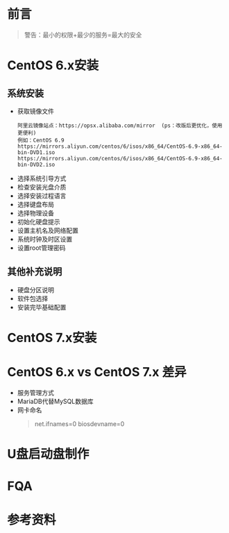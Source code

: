 # 前言
> 警告：最小的权限+最少的服务=最大的安全

# CentOS 6.x安装
## 系统安装
- 获取镜像文件
  ``` text
  阿里云镜像站点：https://opsx.alibaba.com/mirror  (ps：改版后更优化，使用更便利)
  例如：CentOS 6.9
  https://mirrors.aliyun.com/centos/6/isos/x86_64/CentOS-6.9-x86_64-bin-DVD1.iso
  https://mirrors.aliyun.com/centos/6/isos/x86_64/CentOS-6.9-x86_64-bin-DVD2.iso
  ```
- 选择系统引导方式
- 检查安装光盘介质
- 选择安装过程语言
- 选择键盘布局
- 选择物理设备
- 初始化硬盘提示
- 设置主机名及网络配置
- 系统时钟及时区设置
- 设置root管理密码

## 其他补充说明
- 硬盘分区说明
- 软件包选择
- 安装完毕基础配置

# CentOS 7.x安装
# CentOS 6.x vs CentOS 7.x 差异
- 服务管理方式
- MariaDB代替MySQL数据库
- 网卡命名
  > net.ifnames=0 biosdevname=0
# U盘启动盘制作
# FQA
# 参考资料
